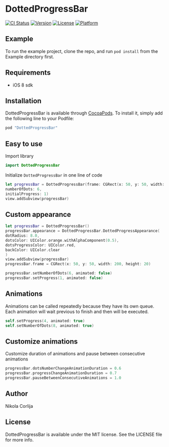# DottedProgressBar

[![CI Status](http://img.shields.io/travis/nikola9core/DottedProgressBar.svg?style=flat)](https://travis-ci.org/nikola9core/DottedProgressBar)
[![Version](https://img.shields.io/cocoapods/v/DottedProgressBar.svg?style=flat)](http://cocoapods.org/pods/DottedProgressBar)
[![License](https://img.shields.io/cocoapods/l/DottedProgressBar.svg?style=flat)](http://cocoapods.org/pods/DottedProgressBar)
[![Platform](https://img.shields.io/cocoapods/p/DottedProgressBar.svg?style=flat)](http://cocoapods.org/pods/DottedProgressBar)

## Example

To run the example project, clone the repo, and run `pod install` from the Example directory first.

## Requirements
* iOS 8 sdk

## Installation

DottedProgressBar is available through [CocoaPods](http://cocoapods.org). To install
it, simply add the following line to your Podfile:

```ruby
pod "DottedProgressBar"
```
## Easy to use
Import library
```swift
import DottedProgressBar
```

Initialize `DottedProgressBar` in one line of code
```swift
let progressBar = DottedProgressBar(frame: CGRect(x: 50, y: 50, width: 200, height: 20),
numberOfDots: 6,
initialProgress: 1)
view.addSubview(progressBar)
```

## Custom appearance
```swift
let progressBar = DottedProgressBar()
progressBar.appearance = DottedProgressBar.DottedProgressAppearance(
dotRadius: 8.0,
dotsColor: UIColor.orange.withAlphaComponent(0.5),
dotsProgressColor: UIColor.red,
backColor: UIColor.clear
)
view.addSubview(progressBar)
progressBar.frame = CGRect(x: 50, y: 50, width: 200, height: 20)

progressBar.setNumberOfDots(6, animated: false)
progressBar.setProgress(1, animated: false)
```

## Animations
Animations can be called repeatedly because they have its own queue. Each animation will wait previous to finish and then will be executed.
```swift
self.setProgress(4, animated: true)
self.setNumberOfDots(8, animated: true)
```

## Customize animations

Customize duration of animations and pause between consecutive animations
```swift
progressBar.dotsNumberChangeAnimationDuration = 0.6
progressBar.progressChangeAnimationDuration = 0.7
progressBar.pauseBetweenConsecutiveAnimations = 1.0
```

## Author

Nikola Corlija

## License

DottedProgressBar is available under the MIT license. See the LICENSE file for more info.
